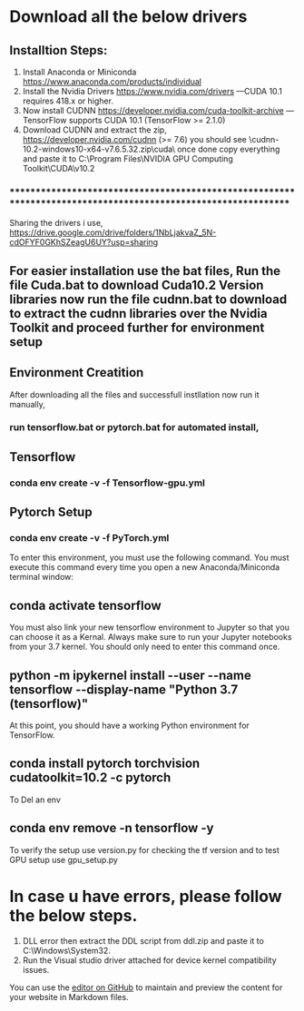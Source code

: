 # Download all the below drivers

## Installtion Steps:

1. Install Anaconda or Miniconda  https://www.anaconda.com/products/individual
2. Install the Nvidia Drivers     https://www.nvidia.com/drivers —CUDA 10.1 requires 418.x or higher.
3. Now install CUDNN              https://developer.nvidia.com/cuda-toolkit-archive —TensorFlow supports CUDA 10.1 (TensorFlow >= 2.1.0)
4. Download CUDNN and extract the zip,  https://developer.nvidia.com/cudnn (>= 7.6) 
  you should see \cudnn-10.2-windows10-x64-v7.6.5.32.zip\cuda\ once done copy everything and paste it to C:\Program Files\NVIDIA GPU Computing Toolkit\CUDA\v10.2 

### *************************************************************************************************************


Sharing the drivers i use, https://drive.google.com/drive/folders/1NbLjakvaZ_5N-cdOFYF0GKhSZeagU6UY?usp=sharing


## For easier installation use the bat files, Run the file Cuda.bat to download Cuda10.2 Version libraries now run the file cudnn.bat to download to extract the cudnn libraries over the Nvidia Toolkit and proceed further for environment setup


## Environment Creatition

After downloading all the files and successfull instllation now run it manually,
### run tensorflow.bat or pytorch.bat for automated install,

## Tensorflow

### conda env create -v -f Tensorflow-gpu.yml

## Pytorch Setup

### conda env create -v -f PyTorch.yml

To enter this environment, you must use the following command. You must execute this command every time you open a new Anaconda/Miniconda terminal window:

## conda activate tensorflow

You must also link your new tensorflow environment to Jupyter so that you can choose it as a Kernal. Always make sure to run your Jupyter notebooks from your 3.7 kernel. You should only need to enter this command once.

## python -m ipykernel install --user --name tensorflow --display-name "Python 3.7 (tensorflow)"


At this point, you should have a working Python environment for TensorFlow.

## conda install pytorch torchvision cudatoolkit=10.2 -c pytorch


To Del an env

## conda env remove -n tensorflow -y

To verify the setup use version.py for checking the tf version and to test GPU setup use gpu_setup.py

# In case u have errors, please follow the below steps.

1. DLL error then extract the DDL script from ddl.zip and paste it to C:\Windows\System32.
2. Run the Visual studio driver attached for device kernel compatibility issues.


You can use the [editor on GitHub](https://github.com/rexdivakar/Deep-Learning-Setup/edit/gh-pages/index.md) to maintain and preview the content for your website in Markdown files.

